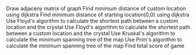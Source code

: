 Draw adjaceny matrix of graph
Find minimum distance of custom location using dijkstra
Find minimum distance of starting location(0,0) using dijkstra
Use Floyd's algorithm to calculate the shortest path between a custom location and the crystal
Use Floyd's algorithm to calculate the shortest path between a custom location and the crystal
Use Kruskal's algorithm to calculate the minimum spanning tree of the map
Use Prim's algorithm to calculate the minimum spanning tree of the map
Find total score of game
